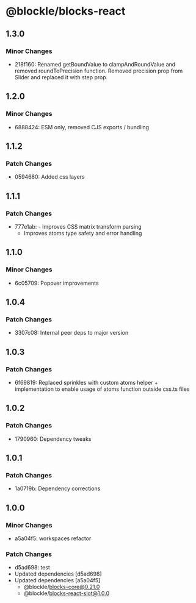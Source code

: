 # @blockle/blocks-react

## 1.3.0

### Minor Changes

- 218f160: Renamed getBoundValue to clampAndRoundValue and removed roundToPrecision function.
  Removed precision prop from Slider and replaced it with step prop.

## 1.2.0

### Minor Changes

- 6888424: ESM only, removed CJS exports / bundling

## 1.1.2

### Patch Changes

- 0594680: Added css layers

## 1.1.1

### Patch Changes

- 777e1ab: - Improves CSS matrix transform parsing
  - Improves atoms type safety and error handling

## 1.1.0

### Minor Changes

- 6c05709: Popover improvements

## 1.0.4

### Patch Changes

- 3307c08: Internal peer deps to major version

## 1.0.3

### Patch Changes

- 6f69819: Replaced sprinkles with custom atoms helper + implementation to enable usage of atoms function outside css.ts files

## 1.0.2

### Patch Changes

- 1790960: Dependency tweaks

## 1.0.1

### Patch Changes

- 1a0719b: Dependency corrections

## 1.0.0

### Minor Changes

- a5a04f5: workspaces refactor

### Patch Changes

- d5ad698: test
- Updated dependencies [d5ad698]
- Updated dependencies [a5a04f5]
  - @blockle/blocks-core@0.21.0
  - @blockle/blocks-react-slot@1.0.0
